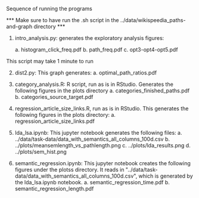 Sequence of running the programs

*** Make sure to have run the .sh script in the ../data/wikispeedia_paths-and-graph directory ***

1.  intro_analysis.py: generates the exploratory analysis figures:

	a. histogram_click_freq.pdf
	b. path_freq.pdf
	c. opt3-opt4-opt5.pdf

This script may take 1 minute to run

2.  dist2.py: This graph generates: 
	a. optimal_path_ratios.pdf 

3.  category_analysis.R: R script, run as is in RStudio.  Generates the following figures in the plots directory
	a. categories_finished_paths.pdf
	b. categories_source_target.pdf
4.  regression_article_size_links.R, run as is in RStudio.  This generates the following figures in the plots directory: 
	a. regression_article_size_links.pdf

5.  lda_lsa.ipynb: This jupyter notebook generates the following files: 
	a.  ../data/task-data/data_with_semantics_all_columns_100d.csv
	b.  ../plots/meansemlength_vs_pathlength.png
	c.  ../plots/lda_results.png
	d.  ../plots/sem_hist.png


6.  semantic_regression.ipynb:  This jupyter notebook creates the following figures under the plotss directory.  It reads in "../data/task-data/data_with_semantics_all_columns_100d.csv", which is generated by the lda_lsa.ipynb notebook. 
	a. semantic_regression_time.pdf
	b. semantic_regression_length.pdf
	

